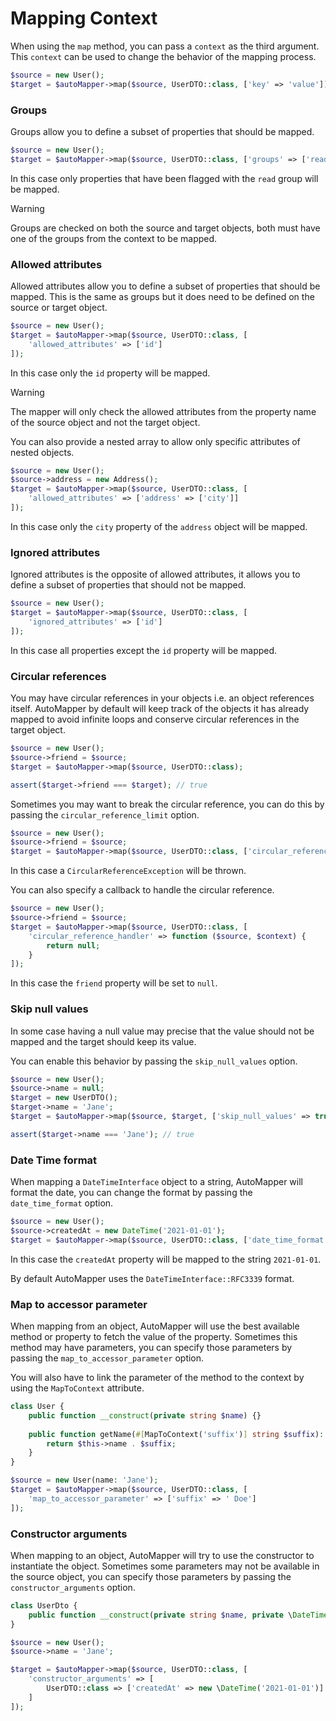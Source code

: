 # Mapping Context

When using the `map` method, you can pass a `context` as the third argument. This `context` can be used to change 
the behavior of the mapping process.

```php
$source = new User();
$target = $autoMapper->map($source, UserDTO::class, ['key' => 'value']);
```

### Groups

Groups allow you to define a subset of properties that should be mapped.

```php
$source = new User();
$target = $autoMapper->map($source, UserDTO::class, ['groups' => ['read']]);
```

In this case only properties that have been flagged with the `read` group will be mapped.

> [!WARNING]
> Groups are checked on both the source and target objects, both must have one of the groups from the context to be mapped.


### Allowed attributes

Allowed attributes allow you to define a subset of properties that should be mapped. This is
the same as groups but it does need to be defined on the source or target object.

```php
$source = new User();
$target = $autoMapper->map($source, UserDTO::class, [
    'allowed_attributes' => ['id']
]);
```

In this case only the `id` property will be mapped.

> [!WARNING]
> The mapper will only check the allowed attributes from the property name of the source object
> and not the target object.

You can also provide a nested array to allow only specific attributes of nested objects.

```php
$source = new User();
$source->address = new Address();
$target = $autoMapper->map($source, UserDTO::class, [
    'allowed_attributes' => ['address' => ['city']]
]);
```

In this case only the `city` property of the `address` object will be mapped.

### Ignored attributes

Ignored attributes is the opposite of allowed attributes, it allows you to define a subset of properties 
that should not be mapped.

```php
$source = new User();
$target = $autoMapper->map($source, UserDTO::class, [
    'ignored_attributes' => ['id']
]);
```

In this case all properties except the `id` property will be mapped.

### Circular references

You may have circular references in your objects i.e. an object references itself.
AutoMapper by default will keep track of the objects it has already mapped to avoid infinite loops and conserve circular
references in the target object.

```php
$source = new User();
$source->friend = $source;
$target = $autoMapper->map($source, UserDTO::class);

assert($target->friend === $target); // true
```

Sometimes you may want to break the circular reference, you can do this by passing the `circular_reference_limit` option.

```php
$source = new User();
$source->friend = $source;
$target = $autoMapper->map($source, UserDTO::class, ['circular_reference_limit' => 0]);
```

In this case a `CircularReferenceException` will be thrown.

You can also specify a callback to handle the circular reference.

```php
$source = new User();
$source->friend = $source;
$target = $autoMapper->map($source, UserDTO::class, [
    'circular_reference_handler' => function ($source, $context) {
        return null;
    }
]);
```

In this case the `friend` property will be set to `null`.

### Skip null values

In some case having a null value may precise that the value should not be mapped and the target should keep its value.

You can enable this behavior by passing the `skip_null_values` option.

```php
$source = new User();
$source->name = null;
$target = new UserDTO();
$target->name = 'Jane';
$target = $autoMapper->map($source, $target, ['skip_null_values' => true]);

assert($target->name === 'Jane'); // true
```

### Date Time format

When mapping a `DateTimeInterface` object to a string, AutoMapper will format the date, you can change the format by
passing the `date_time_format` option.

```php
$source = new User();
$source->createdAt = new DateTime('2021-01-01');
$target = $autoMapper->map($source, UserDTO::class, ['date_time_format' => 'Y-m-d']);
```

In this case the `createdAt` property will be mapped to the string `2021-01-01`.

By default AutoMapper uses the `DateTimeInterface::RFC3339` format.

### Map to accessor parameter

When mapping from an object, AutoMapper will use the best available method or property to fetch the value of the property.
Sometimes this method may have parameters, you can specify those parameters by passing the `map_to_accessor_parameter` option.

You will also have to link the parameter of the method to the context by using the `MapToContext` attribute.

```php
class User {
    public function __construct(private string $name) {}
    
    public function getName(#[MapToContext('suffix')] string $suffix): string {
        return $this->name . $suffix;
    }
}

$source = new User(name: 'Jane');
$target = $autoMapper->map($source, UserDTO::class, [
    'map_to_accessor_parameter' => ['suffix' => ' Doe']
]);
```

### Constructor arguments

When mapping to an object, AutoMapper will try to use the constructor to instantiate the object. Sometimes some parameters
may not be available in the source object, you can specify those parameters by passing the `constructor_arguments` option.

```php
class UserDto {
    public function __construct(private string $name, private \DateTime $createdAt) {}
}

$source = new User();
$source->name = 'Jane';

$target = $autoMapper->map($source, UserDTO::class, [
    'constructor_arguments' => [
        UserDTO::class => ['createdAt' => new \DateTime('2021-01-01')]
    ]
]);
```

